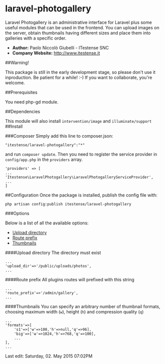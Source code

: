 # laravel-photogallery
Laravel Photogallery is an administrative interface for Laravel plus some useful modules that can be used in the frontend. You can upload images on the server, obtain thumbnails having different sizes and place them into galleries with a specific order.

- **Author:** Paolo Niccolò Giubelli - ITestense SNC
- **Company Website:** http://www.itestense.it

##Warning!

This package is still in the early development stage, so please don't use it inproduction.
Be patient for a while! :-) If you want to collaborate, you're welcome.


##Prerequisites

You need php-gd module.

##Dependencies

This module will also install `intervention/image` and `illuminate/support`
##Install

###Composer
Simply add this line to composer.json:

	"itestense/laravel-photogallery":"*"

and run `composer update`. Then you need to register the service provider in `config/app.php` in the `providers` array.

	'providers' => [
	...
	'Itestense\LaravelPhotogallery\LaravelPhotogalleryServiceProvider',
	...
	]

##Configuration
Once the package is installed, publish the config file with:

	php artisan config:publish itestense/laravel-photogallery

###Options

Below is a list of all the available options:

- [Upload directory](#upload_dir)
- [Route prefix](#route_prefix)
- [Thumbnails](#thumbnails)

####<a name="upload_dir"></a>Upload directory
The directory must exist

	...
	'upload_dir'=>'/public/uploads/photos',
	...

####<a name="route_prefix"></a>Route prefix
All plugins routes will prefixed with this string

	...
	'route_prefix'=>'/admin/gallery',
	...

####<a name="thumbnails"></a>Thumbnails
You can specify an arbitrary number of thumbnail formats, choosing maximum width (`w`), height (`h`) and compression quality (`q`)

	...
	'formats'=>[
		's1'=>['w'=>100,'h'=>null,'q'=>96],
		'big'=>['w'=>1024,'h'=>768,'q'=>100],
		...
	],
	...
Last edit: Saturday, 02. May 2015 07:02PM 


